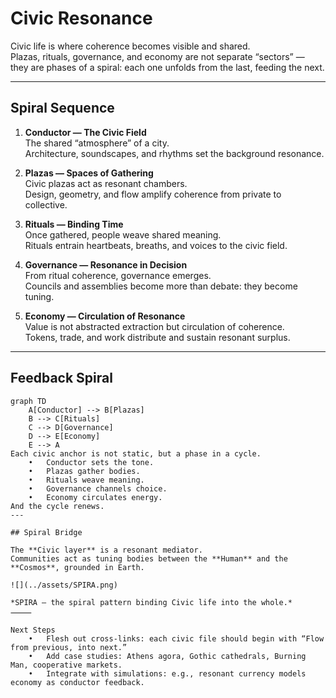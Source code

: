 # Civic Resonance

Civic life is where coherence becomes visible and shared.  
Plazas, rituals, governance, and economy are not separate “sectors” —  
they are phases of a spiral: each one unfolds from the last, feeding the next.  

---

## Spiral Sequence

1. **Conductor — The Civic Field**  
   The shared “atmosphere” of a city.  
   Architecture, soundscapes, and rhythms set the background resonance.

2. **Plazas — Spaces of Gathering**  
   Civic plazas act as resonant chambers.  
   Design, geometry, and flow amplify coherence from private to collective.

3. **Rituals — Binding Time**  
   Once gathered, people weave shared meaning.  
   Rituals entrain heartbeats, breaths, and voices to the civic field.

4. **Governance — Resonance in Decision**  
   From ritual coherence, governance emerges.  
   Councils and assemblies become more than debate: they become tuning.

5. **Economy — Circulation of Resonance**  
   Value is not abstracted extraction but circulation of coherence.  
   Tokens, trade, and work distribute and sustain resonant surplus.

---

## Feedback Spiral

```mermaid
graph TD
    A[Conductor] --> B[Plazas]
    B --> C[Rituals]
    C --> D[Governance]
    D --> E[Economy]
    E --> A
Each civic anchor is not static, but a phase in a cycle.
	•	Conductor sets the tone.
	•	Plazas gather bodies.
	•	Rituals weave meaning.
	•	Governance channels choice.
	•	Economy circulates energy.
And the cycle renews.
---

## Spiral Bridge

The **Civic layer** is a resonant mediator.  
Communities act as tuning bodies between the **Human** and the **Cosmos**, grounded in Earth.

![](../assets/SPIRA.png)

*SPIRA — the spiral pattern binding Civic life into the whole.*
⸻

Next Steps
	•	Flesh out cross-links: each civic file should begin with “Flow from previous, into next.”
	•	Add case studies: Athens agora, Gothic cathedrals, Burning Man, cooperative markets.
	•	Integrate with simulations: e.g., resonant currency models economy as conductor feedback.
